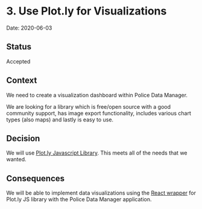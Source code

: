 # 3. Use Plot.ly for Visualizations

Date: 2020-06-03

## Status

Accepted

## Context

We need to create a visualization dashboard within Police Data Manager. 

We are looking for a library which is free/open source with a good community support, has image export functionality, includes various chart types (also maps) and lastly is easy to use.   

## Decision

We will use [Plot.ly Javascript Library](https://plotly.com/javascript/). This meets all of the needs that we wanted. 

## Consequences

We will be able to implement data visualizations using the [React wrapper](https://plotly.com/javascript/react/) for Plot.ly JS library with the Police Data Manager application.